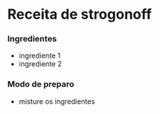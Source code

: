 # Receita de strogonoff

### Ingredientes

- ingrediente 1
- ingrediente 2

### Modo de preparo

- misture os ingredientes
